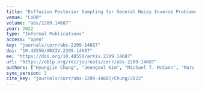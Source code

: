 ```yaml
---
title: "Diffusion Posterior Sampling for General Noisy Inverse Problems."
venue: "CoRR"
volume: "abs/2209.14687"
year: 2022
type: "Informal Publications"
access: "open"
key: "journals/corr/abs-2209-14687"
doi: "10.48550/ARXIV.2209.14687"
ee: "https://doi.org/10.48550/arXiv.2209.14687"
url: "https://dblp.org/rec/journals/corr/abs-2209-14687"
authors: ["Hyungjin Chung", "Jeongsol Kim", "Michael T. McCann", "Marc Louis Klasky", "Jong Chul Ye"]
sync_version: 3
cite_key: "journals/corr/abs-2209-14687/Chung/2022"
---
```

